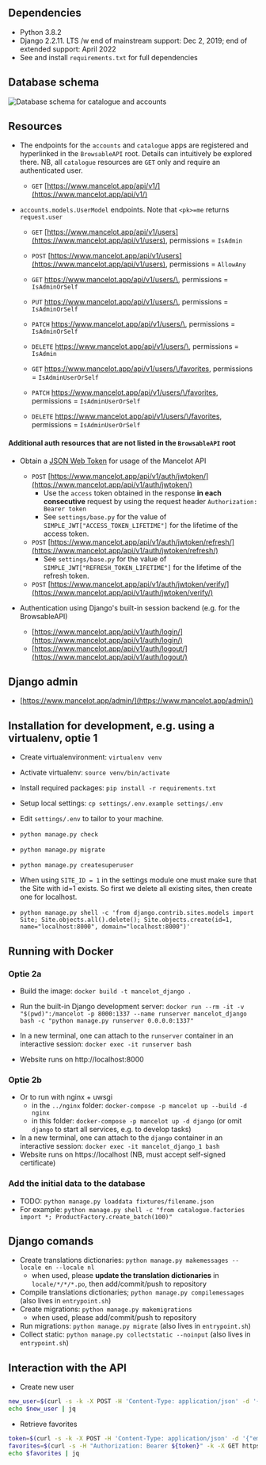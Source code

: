 ## **Dependencies**
- Python 3.8.2
- Django 2.2.11. LTS /w end of mainstream support: Dec 2, 2019; end of extended support: April 2022
- See and install `requirements.txt` for full dependencies

## **Database schema**
![Database schema for catalogue and accounts](https://github.com/tlrh314/mancelot/edit/master/backend/mancelot_db.png)

## **Resources**


- The endpoints for the `accounts` and `catalogue` apps are registered and hyperlinked 
in the `BrowsableAPI` root.  Details can intuitively be explored there. NB, all
`catalogue` resources are `GET` only and require an authenticated user.
  - `GET` [https://www.mancelot.app/api/v1/](https://www.mancelot.app/api/v1/)


- `accounts.models.UserModel` endpoints. Note that `<pk>=me` returns `request.user`
  - `GET` [https://www.mancelot.app/api/v1/users](https://www.mancelot.app/api/v1/users), permissions = `IsAdmin`
  - `POST` [https://www.mancelot.app/api/v1/users](https://www.mancelot.app/api/v1/users), permissions = `AllowAny`
  - `GET` [https://www.mancelot.app/api/v1/users/\<pk>](https://www.mancelot.app/api/v1/users/me), permissions = `IsAdminOrSelf`
  - `PUT` [https://www.mancelot.app/api/v1/users/\<pk>](https://www.mancelot.app/api/v1/users/me), permissions = `IsAdminOrSelf`
  - `PATCH` [https://www.mancelot.app/api/v1/users/\<pk>](https://www.mancelot.app/api/v1/users/me), permissions = `IsAdminOrSelf`
  - `DELETE` [https://www.mancelot.app/api/v1/users/\<pk>](https://www.mancelot.app/api/v1/users/me), permissions = `IsAdmin`

  - `GET` [https://www.mancelot.app/api/v1/users/\<pk>/favorites](https://www.mancelot.app/api/v1/users/me/favorites), permissions = `IsAdminUserOrSelf`
  - `PATCH` [https://www.mancelot.app/api/v1/users/\<pk>/favorites](https://www.mancelot.app/api/v1/users/me/favorites), permissions = `IsAdminUserOrSelf`
  - `DELETE` [https://www.mancelot.app/api/v1/users/\<pk>/favorites](https://www.mancelot.app/api/v1/users/me/favorites), permissions = `IsAdminUserOrSelf`


#### Additional auth resources that are not listed in the `BrowsableAPI` root

- Obtain a [JSON Web Token](https://github.com/davesque/django-rest-framework-simplejwt)
  for usage of the Mancelot API
  - `POST` [https://www.mancelot.app/api/v1/auth/jwtoken/](https://www.mancelot.app/api/v1/auth/jwtoken/)
      - Use the `access` token obtained in the response **in each consecutive** request
      by using the request header `Authorization: Bearer token`
      - See `settings/base.py` for the value of `SIMPLE_JWT["ACCESS_TOKEN_LIFETIME"]`
      for the lifetime of the access token.
  - `POST` [https://www.mancelot.app/api/v1/auth/jwtoken/refresh/](https://www.mancelot.app/api/v1/auth/jwtoken/refresh/)
      - See `settings/base.py` for the value of `SIMPLE_JWT["REFRESH_TOKEN_LIFETIME"]`
      for the lifetime of the refresh token.
  - `POST` [https://www.mancelot.app/api/v1/auth/jwtoken/verify/](https://www.mancelot.app/api/v1/auth/jwtoken/verify/)

- Authentication using Django's built-in session backend (e.g. for the BrowsableAPI)
  - [https://www.mancelot.app/api/v1/auth/login/](https://www.mancelot.app/api/v1/auth/login/)
  - [https://www.mancelot.app/api/v1/auth/logout/](https://www.mancelot.app/api/v1/auth/logout/)


## **Django admin**
- [https://www.mancelot.app/admin/](https://www.mancelot.app/admin/)

## **Installation for development, e.g. using a virtualenv, optie 1**
- Create virtualenvironment: `virtualenv venv`
- Activate virtualenv: `source venv/bin/activate`

- Install required packages: `pip install -r requirements.txt`
- Setup local settings: `cp settings/.env.example settings/.env`
- Edit `settings/.env` to tailor to your machine.

- `python manage.py check`
- `python manage.py migrate`
- `python manage.py createsuperuser`
- When using `SITE_ID = 1` in the settings module one must make sure that the 
  Site with id=1 exists. So first we delete all existing sites, then create
  one for localhost.
- `python manage.py shell -c 'from django.contrib.sites.models import Site; Site.objects.all().delete(); Site.objects.create(id=1, name="localhost:8000", domain="localhost:8000")'`

## **Running with Docker**
### Optie 2a
- Build the image: `docker build -t mancelot_django .`

- Run the built-in Django development server: `docker run --rm -it -v "$(pwd)":/mancelot -p 8000:1337 --name runserver mancelot_django bash -c "python manage.py runserver 0.0.0.0:1337"`
- In a new terminal, one can attach to the `runserver` container in an interactive session: `docker exec -it runserver bash`
- Website runs on http://localhost:8000 

### Optie 2b
- Or to run with nginx + uwsgi
  - in the `../nginx` folder: `docker-compose -p mancelot up --build -d nginx`
  - in this folder: `docker-compose -p mancelot up -d django` (or omit `django` to start all services, e.g. to develop tasks)
- In a new terminal, one can attach to the `django` container in an interactive session: `docker exec -it mancelot_django_1 bash`
- Website runs on https://localhost (NB, must accept self-signed certificate)

### Add the initial data to the database
- TODO: `python manage.py loaddata fixtures/filename.json` 
- For example: `python manage.py shell -c "from catalogue.factories import *; ProductFactory.create_batch(100)"`


## Django comands
- Create translations dictionaries: `python manage.py makemessages --locale en --locale nl`
  - when used, please **update the translation dictionaries** in `locale/*/*/*.po`, then add/commit/push to repository
- Compile translations dictionaries; `python manage.py compilemessages` (also lives in `entrypoint.sh`)
- Create migrations: `python manage.py makemigrations` 
  - when used, please add/commit/push to repository
- Run migrations: `python manage.py migrate` (also lives in `entrypoint.sh`)
- Collect static: `python manage.py collectstatic --noinput` (also lives in `entrypoint.sh`)

## Interaction with the API

- Create new user

```bash
new_user=$(curl -s -k -X POST -H 'Content-Type: application/json' -d '{"email": "timo@halbesma.com", "password": "secret123"}' "https://localhost/api/v1/users")
echo $new_user | jq

```

- Retrieve favorites

```bash
token=$(curl -s -k -X POST -H 'Content-Type: application/json' -d '{"email": "timo@halbesma.com", "password": "secret123"}' "https://localhost/api/v1/auth/jwtoken/" | jq -r '.access')
favorites=$(curl -s -H "Authorization: Bearer ${token}" -k -X GET https://localhost/api/v1/users/me/favorites)
echo $favorites | jq
```

